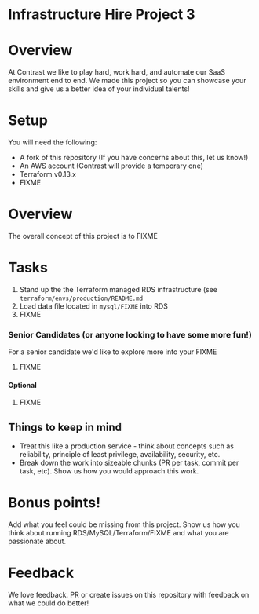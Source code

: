 # Infrastructure Hire Project 3

# Overview

At Contrast we like to play hard, work hard, and automate our SaaS environment end to end. We made this project so you can showcase your skills and give us a better idea of your individual talents!

# Setup

You will need the following:

* A fork of this repository (If you have concerns about this, let us know!)
* An AWS account (Contrast will provide a temporary one)
* Terraform v0.13.x
* FIXME

# Overview

The overall concept of this project is to FIXME

# Tasks

1. Stand up the the Terraform managed RDS infrastructure (see `terraform/envs/production/README.md`
1. Load data file located in `mysql/FIXME` into RDS
1. FIXME


### Senior Candidates (or anyone looking to have some more fun!)
For a senior candidate we'd like to explore more into your FIXME

1. FIXME


#### Optional

1. FIXME


## Things to keep in mind

- Treat this like a production service - think about concepts such as reliability, principle of least privilege, availability, security, etc.
- Break down the work into sizeable chunks (PR per task, commit per task, etc). Show us how you would approach this work.

# Bonus points!

Add what you feel could be missing from this project. Show us how you think about running RDS/MySQL/Terraform/FIXME
and what you are passionate about.

# Feedback

We love feedback. PR or create issues on this repository with feedback on what we could do better!
